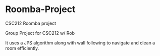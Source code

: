 # Roomba-Project
CSC212 Roomba project


Group Project for CSC212 w/ Rob

It uses a JPS algorithm along with wall following to navigate and clean a room efficiently. 
